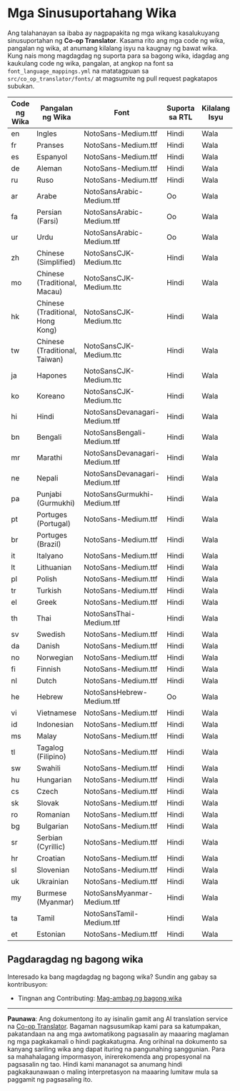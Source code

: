 <!--
CO_OP_TRANSLATOR_METADATA:
{
  "original_hash": "badae5ee6451cc1a6e367cfe5ba92efa",
  "translation_date": "2025-10-15T03:42:56+00:00",
  "source_file": "getting_started/supported-languages.md",
  "language_code": "tl"
}
-->
# Mga Sinusuportahang Wika

Ang talahanayan sa ibaba ay nagpapakita ng mga wikang kasalukuyang sinusuportahan ng **Co-op Translator**. Kasama rito ang mga code ng wika, pangalan ng wika, at anumang kilalang isyu na kaugnay ng bawat wika. Kung nais mong magdagdag ng suporta para sa bagong wika, idagdag ang kaukulang code ng wika, pangalan, at angkop na font sa `font_language_mappings.yml` na matatagpuan sa `src/co_op_translator/fonts/` at magsumite ng pull request pagkatapos subukan.

| Code ng Wika | Pangalan ng Wika         | Font                              | Suporta sa RTL | Kilalang Isyu |
|--------------|-------------------------|-----------------------------------|----------------|---------------|
| en           | Ingles                  | NotoSans-Medium.ttf               | Hindi          | Wala          |
| fr           | Pranses                 | NotoSans-Medium.ttf               | Hindi          | Wala          |
| es           | Espanyol                | NotoSans-Medium.ttf               | Hindi          | Wala          |
| de           | Aleman                  | NotoSans-Medium.ttf               | Hindi          | Wala          |
| ru           | Ruso                    | NotoSans-Medium.ttf               | Hindi          | Wala          |
| ar           | Arabe                   | NotoSansArabic-Medium.ttf         | Oo             | Wala          |
| fa           | Persian (Farsi)         | NotoSansArabic-Medium.ttf         | Oo             | Wala          |
| ur           | Urdu                    | NotoSansArabic-Medium.ttf         | Oo             | Wala          |
| zh           | Chinese (Simplified)    | NotoSansCJK-Medium.ttc            | Hindi          | Wala          |
| mo           | Chinese (Traditional, Macau) | NotoSansCJK-Medium.ttc      | Hindi          | Wala          |
| hk           | Chinese (Traditional, Hong Kong) | NotoSansCJK-Medium.ttc   | Hindi          | Wala          |
| tw           | Chinese (Traditional, Taiwan) | NotoSansCJK-Medium.ttc     | Hindi          | Wala          |
| ja           | Hapones                 | NotoSansCJK-Medium.ttc            | Hindi          | Wala          |
| ko           | Koreano                 | NotoSansCJK-Medium.ttc            | Hindi          | Wala          |
| hi           | Hindi                   | NotoSansDevanagari-Medium.ttf     | Hindi          | Wala          |
| bn           | Bengali                 | NotoSansBengali-Medium.ttf        | Hindi          | Wala          |
| mr           | Marathi                 | NotoSansDevanagari-Medium.ttf     | Hindi          | Wala          |
| ne           | Nepali                  | NotoSansDevanagari-Medium.ttf     | Hindi          | Wala          |
| pa           | Punjabi (Gurmukhi)      | NotoSansGurmukhi-Medium.ttf       | Hindi          | Wala          |
| pt           | Portuges (Portugal)     | NotoSans-Medium.ttf               | Hindi          | Wala          |
| br           | Portuges (Brazil)       | NotoSans-Medium.ttf               | Hindi          | Wala          |
| it           | Italyano                | NotoSans-Medium.ttf               | Hindi          | Wala          |
| lt           | Lithuanian              | NotoSans-Medium.ttf               | Hindi          | Wala          |
| pl           | Polish                  | NotoSans-Medium.ttf               | Hindi          | Wala          |
| tr           | Turkish                 | NotoSans-Medium.ttf               | Hindi          | Wala          |
| el           | Greek                   | NotoSans-Medium.ttf               | Hindi          | Wala          |
| th           | Thai                    | NotoSansThai-Medium.ttf           | Hindi          | Wala          |
| sv           | Swedish                 | NotoSans-Medium.ttf               | Hindi          | Wala          |
| da           | Danish                  | NotoSans-Medium.ttf               | Hindi          | Wala          |
| no           | Norwegian               | NotoSans-Medium.ttf               | Hindi          | Wala          |
| fi           | Finnish                 | NotoSans-Medium.ttf               | Hindi          | Wala          |
| nl           | Dutch                   | NotoSans-Medium.ttf               | Hindi          | Wala          |
| he           | Hebrew                  | NotoSansHebrew-Medium.ttf         | Oo             | Wala          |
| vi           | Vietnamese              | NotoSans-Medium.ttf               | Hindi          | Wala          |
| id           | Indonesian              | NotoSans-Medium.ttf               | Hindi          | Wala          |
| ms           | Malay                   | NotoSans-Medium.ttf               | Hindi          | Wala          |
| tl           | Tagalog (Filipino)      | NotoSans-Medium.ttf               | Hindi          | Wala          |
| sw           | Swahili                 | NotoSans-Medium.ttf               | Hindi          | Wala          |
| hu           | Hungarian               | NotoSans-Medium.ttf               | Hindi          | Wala          |
| cs           | Czech                   | NotoSans-Medium.ttf               | Hindi          | Wala          |
| sk           | Slovak                  | NotoSans-Medium.ttf               | Hindi          | Wala          |
| ro           | Romanian                | NotoSans-Medium.ttf               | Hindi          | Wala          |
| bg           | Bulgarian               | NotoSans-Medium.ttf               | Hindi          | Wala          |
| sr           | Serbian (Cyrillic)      | NotoSans-Medium.ttf               | Hindi          | Wala          |
| hr           | Croatian                | NotoSans-Medium.ttf               | Hindi          | Wala          |
| sl           | Slovenian               | NotoSans-Medium.ttf               | Hindi          | Wala          |
| uk           | Ukrainian               | NotoSans-Medium.ttf               | Hindi          | Wala          |
| my           | Burmese (Myanmar)       | NotoSansMyanmar-Medium.ttf        | Hindi          | Wala          |
| ta           | Tamil                   | NotoSansTamil-Medium.ttf          | Hindi          | Wala          |
| et           | Estonian                | NotoSans-Medium.ttf               | Hindi          | Wala          |

## Pagdaragdag ng bagong wika

Interesado ka bang magdagdag ng bagong wika? Sundin ang gabay sa kontribusyon:

- Tingnan ang Contributing: <a href="../CONTRIBUTING.md#contribute-a-new-language">Mag-ambag ng bagong wika</a>

---

**Paunawa**:
Ang dokumentong ito ay isinalin gamit ang AI translation service na [Co-op Translator](https://github.com/Azure/co-op-translator). Bagaman nagsusumikap kami para sa katumpakan, pakatandaan na ang mga awtomatikong pagsasalin ay maaaring maglaman ng mga pagkakamali o hindi pagkakatugma. Ang orihinal na dokumento sa kanyang sariling wika ang dapat ituring na pangunahing sanggunian. Para sa mahahalagang impormasyon, inirerekomenda ang propesyonal na pagsasalin ng tao. Hindi kami mananagot sa anumang hindi pagkakaunawaan o maling interpretasyon na maaaring lumitaw mula sa paggamit ng pagsasaling ito.